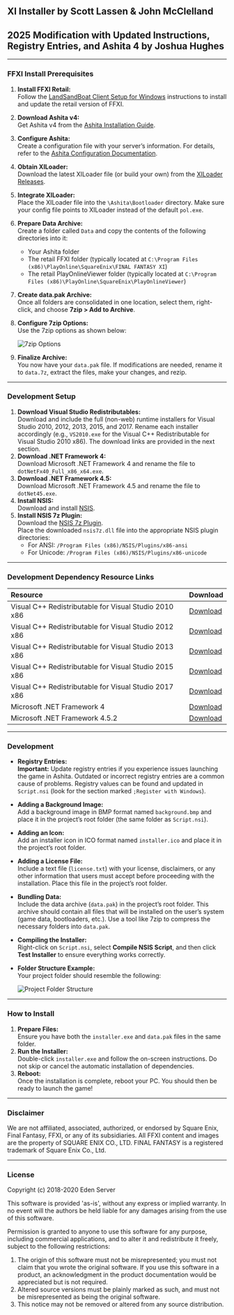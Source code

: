 ## **XI Installer by Scott Lassen & John McClelland**  
## **2025 Modification with Updated Instructions, Registry Entries, and Ashita 4 by Joshua Hughes**

---

### FFXI Install Prerequisites

1. **Install FFXI Retail:**  
   Follow the [LandSandBoat Client Setup for Windows](https://github.com/LandSandBoat/server/wiki/Client-Setup-Windows) instructions to install and update the retail version of FFXI.
2. **Download Ashita v4:**  
   Get Ashita v4 from the [Ashita Installation Guide](https://docs.ashitaxi.com/installation/install_zip/).
3. **Configure Ashita:**  
   Create a configuration file with your server’s information. For details, refer to the [Ashita Configuration Documentation](https://docs.ashitaxi.com/usage/configurations/).
4. **Obtain XILoader:**  
   Download the latest XILoader file (or build your own) from the [XILoader Releases](https://github.com/LandSandBoat/xiloader/releases).
5. **Integrate XILoader:**  
   Place the XILoader file into the `\Ashita\Bootloader` directory. Make sure your config file points to XILoader instead of the default `pol.exe`.
6. **Prepare Data Archive:**  
   Create a folder called `Data` and copy the contents of the following directories into it:  
   - Your Ashita folder  
   - The retail FFXI folder (typically located at `C:\Program Files (x86)\PlayOnline\SquareEnix\FINAL FANTASY XI`)  
   - The retail PlayOnlineViewer folder (typically located at `C:\Program Files (x86)\PlayOnline\SquareEnix\PlayOnlineViewer`)
7. **Create data.pak Archive:**  
   Once all folders are consolidated in one location, select them, right-click, and choose **7zip > Add to Archive**.
8. **Configure 7zip Options:**  
   Use the 7zip options as shown below:  
   
   ![7zip Options](https://github.com/user-attachments/assets/0301deb2-6a52-4359-95a0-3ab54fb4a155)
   
9. **Finalize Archive:**  
   You now have your `data.pak` file. If modifications are needed, rename it to `data.7z`, extract the files, make your changes, and rezip.

---

### Development Setup

1. **Download Visual Studio Redistributables:**  
   Download and include the full (non-web) runtime installers for Visual Studio 2010, 2012, 2013, 2015, and 2017. Rename each installer accordingly (e.g., `VS2010.exe` for the Visual C++ Redistributable for Visual Studio 2010 x86). The download links are provided in the next section.
2. **Download .NET Framework 4:**  
   Download Microsoft .NET Framework 4 and rename the file to `dotNetFx40_Full_x86_x64.exe`.
3. **Download .NET Framework 4.5:**  
   Download Microsoft .NET Framework 4.5 and rename the file to `dotNet45.exe`.
4. **Install NSIS:**  
   Download and install [NSIS](https://nsis.sourceforge.io/Download).
5. **Install NSIS 7z Plugin:**  
   Download the [NSIS 7z Plugin](https://nsis.sourceforge.io/Nsis7z_plug-in#Download).  
   Place the downloaded `nsis7z.dll` file into the appropriate NSIS plugin directories:  
   - For ANSI: `/Program Files (x86)/NSIS/Plugins/x86-ansi`  
   - For Unicode: `/Program Files (x86)/NSIS/Plugins/x86-unicode`

---

### Development Dependency Resource Links

| **Resource** | **Download** |
| :----------- | :----------- |
| Visual C++ Redistributable for Visual Studio 2010 x86 | [Download](https://download.microsoft.com/download/1/6/5/165255E7-1014-4D0A-B094-B6A430A6BFFC/vcredist_x86.exe) |
| Visual C++ Redistributable for Visual Studio 2012 x86 | [Download](https://download.microsoft.com/download/1/6/B/16B06F60-3B20-4FF2-B699-5E9B7962F9AE/VSU_4/vcredist_x86.exe) |
| Visual C++ Redistributable for Visual Studio 2013 x86 | [Download](http://download.microsoft.com/download/0/5/6/056DCDA9-D667-4E27-8001-8A0C6971D6B1/vcredist_x86.exe) |
| Visual C++ Redistributable for Visual Studio 2015 x86 | [Download](https://download.microsoft.com/download/9/3/F/93FCF1E7-E6A4-478B-96E7-D4B285925B00/vc_redist.x86.exe) |
| Visual C++ Redistributable for Visual Studio 2017 x86 | [Download](https://download.microsoft.com/download/1/F/E/1FEBBDB2-ADED-4E14-9063-39FB17E88444/vc_redist.x86.exe) |
| Microsoft .NET Framework 4 | [Download](https://download.microsoft.com/download/9/5/A/95A9616B-7A37-4AF6-BC36-D6EA96C8DAAE/dotNetFx40_Full_x86_x64.exe) |
| Microsoft .NET Framework 4.5.2 | [Download](https://download.microsoft.com/download/E/2/1/E21644B5-2DF2-47C2-91BD-63C560427900/NDP452-KB2901907-x86-x64-AllOS-ENU.exe) |

---

### Development

- **Registry Entries:**  
  **Important:** Update registry entries if you experience issues launching the game in Ashita. Outdated or incorrect registry entries are a common cause of problems. Registry values can be found and updated in `Script.nsi` (look for the section marked `;Register with Windows`).

- **Adding a Background Image:**  
  Add a background image in BMP format named `background.bmp` and place it in the project’s root folder (the same folder as `Script.nsi`).

- **Adding an Icon:**  
  Add an installer icon in ICO format named `installer.ico` and place it in the project’s root folder.

- **Adding a License File:**  
  Include a text file (`license.txt`) with your license, disclaimers, or any other information that users must accept before proceeding with the installation. Place this file in the project’s root folder.

- **Bundling Data:**  
  Include the data archive (`data.pak`) in the project’s root folder. This archive should contain all files that will be installed on the user’s system (game data, bootloaders, etc.). Use a tool like 7zip to compress the necessary folders into `data.pak`.

- **Compiling the Installer:**  
  Right-click on `Script.nsi`, select **Compile NSIS Script**, and then click **Test Installer** to ensure everything works correctly.

- **Folder Structure Example:**  
  Your project folder should resemble the following:  
  
  ![Project Folder Structure](https://github.com/user-attachments/assets/f3118abf-6a28-4d71-ad14-c7cd75118b9f)

---

### How to Install

1. **Prepare Files:**  
   Ensure you have both the `installer.exe` and `data.pak` files in the same folder.
2. **Run the Installer:**  
   Double-click `installer.exe` and follow the on-screen instructions. Do not skip or cancel the automatic installation of dependencies.
3. **Reboot:**  
   Once the installation is complete, reboot your PC. You should then be ready to launch the game!

---

### Disclaimer

We are not affiliated, associated, authorized, or endorsed by Square Enix, Final Fantasy, FFXI, or any of its subsidiaries. All FFXI content and images are the property of SQUARE ENIX CO., LTD. FINAL FANTASY is a registered trademark of Square Enix Co., Ltd.

---

### License

Copyright (c) 2018-2020 Eden Server

This software is provided 'as-is', without any express or implied
warranty. In no event will the authors be held liable for any damages
arising from the use of this software.

Permission is granted to anyone to use this software for any purpose,
including commercial applications, and to alter it and redistribute it
freely, subject to the following restrictions:

1. The origin of this software must not be misrepresented; you must not
   claim that you wrote the original software. If you use this software 
   in a product, an acknowledgment in the product documentation would be
   appreciated but is not required.
2. Altered source versions must be plainly marked as such, and must not be
   misrepresented as being the original software.
3. This notice may not be removed or altered from any source distribution.

